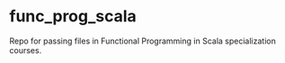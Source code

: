# func_prog_scala

Repo for passing files in Functional Programming in Scala specialization courses. 
